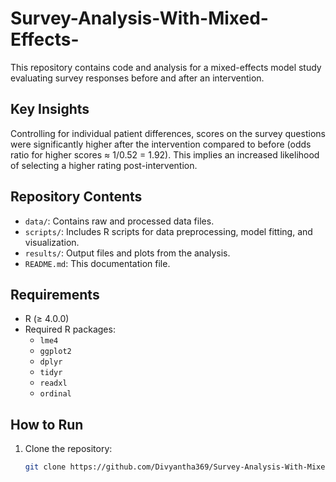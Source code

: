# Survey-Analysis-With-Mixed-Effects-


This repository contains code and analysis for a mixed-effects model study evaluating survey responses before and after an intervention.

## Key Insights
Controlling for individual patient differences, scores on the survey questions were significantly higher after the intervention compared to before (odds ratio for higher scores ≈ 1/0.52 = 1.92). This implies an increased likelihood of selecting a higher rating post-intervention.

## Repository Contents
- `data/`: Contains raw and processed data files.
- `scripts/`: Includes R scripts for data preprocessing, model fitting, and visualization.
- `results/`: Output files and plots from the analysis.
- `README.md`: This documentation file.

## Requirements
- R (≥ 4.0.0)
- Required R packages:
  - `lme4`
  - `ggplot2`
  - `dplyr`
  - `tidyr`
  - `readxl`
  - `ordinal`

## How to Run
1. Clone the repository:
   ```bash
   git clone https://github.com/Divyantha369/Survey-Analysis-With-Mixed-Effects.git
